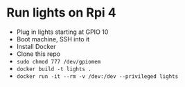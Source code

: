 # Run lights on Rpi 4
* Plug in lights starting at GPIO 10
* Boot machine, SSH into it
* Install Docker
* Clone this repo
* `sudo chmod 777 /dev/gpiomem`
* `docker build -t lights .`
* `docker run -it --rm -v /dev:/dev --privileged lights`
